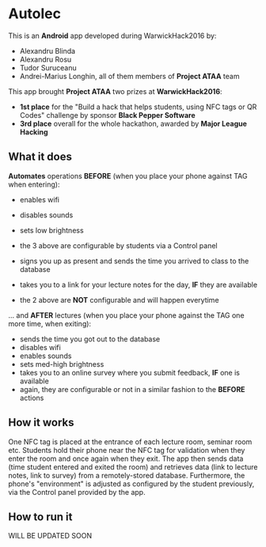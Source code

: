 # Autolec

This is an **Android** app developed during WarwickHack2016 by:
* Alexandru Blinda
* Alexandru Rosu
* Tudor Suruceanu
* Andrei-Marius Longhin, all of them members of **Project ATAA** team

 This app brought **Project ATAA** two prizes at **WarwickHack2016**: 
* **1st place** for the "Build a hack that helps students, using NFC tags or QR Codes" challenge by sponsor **Black Pepper Software**
* **3rd place** overall for the whole hackathon, awarded by **Major League Hacking**

## What it does

**Automates** operations **BEFORE** (when you place your phone against TAG when entering):

* enables wifi
* disables sounds
* sets low brightness
* the 3 above are configurable by students via a Control panel

* signs you up as present and sends the time you arrived to class to the database
* takes you to a link for your lecture notes for the day, **IF** they are available
* the 2 above are **NOT** configurable and will happen everytime

... and **AFTER** lectures (when you place your phone against the TAG one more time, when exiting):

* sends the time you got out to the database
* disables wifi
* enables sounds
* sets med-high brightness
* takes you to an online survey where you submit feedback, **IF** one is available
* again, they are configurable or not in a similar fashion to the **BEFORE** actions

## How it works
One NFC tag is placed at the entrance of each lecture room, seminar room etc. Students hold their phone near the NFC tag for validation when they enter the room and once again when they exit. 
The app then sends data (time student entered and exited the room) and retrieves data (link to lecture notes, link to survey) from a remotely-stored database.
Furthermore, the phone's "environment" is adjusted as configured by the student previously, via the Control panel provided by the app.

## How to run it 
WILL BE UPDATED SOON



